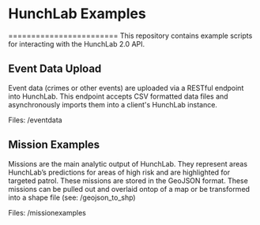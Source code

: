 # HunchLab Examples
========================
This repository contains example scripts for interacting with the HunchLab 2.0 API.

## Event Data Upload
Event data (crimes or other events) are uploaded via a RESTful endpoint into HunchLab.  This endpoint accepts CSV formatted data files and asynchronously imports them into a client's HunchLab instance.

Files: /eventdata

## Mission Examples
Missions are the main analytic output of HunchLab. They represent areas HunchLab’s predictions for areas of high risk and are highlighted for targeted patrol. These missions are stored in the GeoJSON format. These missions can be pulled out and overlaid ontop of a map or be transformed into a shape file (see: /geojson_to_shp)

Files: /missionexamples

